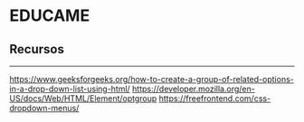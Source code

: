 # EDUCAME

## Recursos
____

https://www.geeksforgeeks.org/how-to-create-a-group-of-related-options-in-a-drop-down-list-using-html/
https://developer.mozilla.org/en-US/docs/Web/HTML/Element/optgroup
https://freefrontend.com/css-dropdown-menus/

